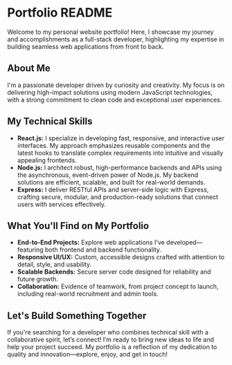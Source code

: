 # Portfolio README

Welcome to my personal website portfolio! Here, I showcase my journey and accomplishments as a full-stack developer, highlighting my expertise in building seamless web applications from front to back.

## About Me

I'm a passionate developer driven by curiosity and creativity. My focus is on delivering high-impact solutions using modern JavaScript technologies, with a strong commitment to clean code and exceptional user experiences.

## My Technical Skills

- **React.js:** I specialize in developing fast, responsive, and interactive user interfaces. My approach emphasizes reusable components and the latest hooks to translate complex requirements into intuitive and visually appealing frontends.
- **Node.js:** I architect robust, high-performance backends and APIs using the asynchronous, event-driven power of Node.js. My backend solutions are efficient, scalable, and built for real-world demands.
- **Express:** I deliver RESTful APIs and server-side logic with Express, crafting secure, modular, and production-ready solutions that connect users with services effectively.

## What You'll Find on My Portfolio

- **End-to-End Projects:** Explore web applications I've developed—featuring both frontend and backend functionality.
- **Responsive UI/UX:** Custom, accessible designs crafted with attention to detail, style, and usability.
- **Scalable Backends:** Secure server code designed for reliability and future growth.
- **Collaboration:** Evidence of teamwork, from project concept to launch, including real-world recruitment and admin tools.

## Let's Build Something Together

If you're searching for a developer who combines technical skill with a collaborative spirit, let’s connect! I’m ready to bring new ideas to life and help your project succeed. My portfolio is a reflection of my dedication to quality and innovation—explore, enjoy, and get in touch!
